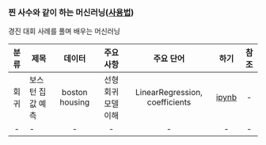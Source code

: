 ### 찐 사수와 같이 하는 머신러닝([사용법](./refer/README.md))
경진 대회 사례를 풀며 배우는 머신러닝 

| 분류 | 제목 |데이터| 주요사항 | 주요 단어 | 하기 | 참조 |
| :---: | --- | :---: | :---: | :---: | :---: | :---: |
|회귀|보스턴 집값 예측|boston housing|선형회귀 모델 이해|LinearRegression, coefficients|[ipynb](./models/Regression/LinearRegressionWithboston.ipynb)|-|
|-|-|-|-|-|-|-|
